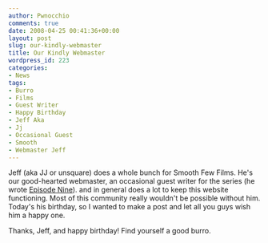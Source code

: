 ```yaml
---
author: Pwnocchio
comments: true
date: 2008-04-25 00:41:36+00:00
layout: post
slug: our-kindly-webmaster
title: Our Kindly Webmaster
wordpress_id: 223
categories:
- News
tags:
- Burro
- Films
- Guest Writer
- Happy Birthday
- Jeff Aka
- Jj
- Occasional Guest
- Smooth
- Webmaster Jeff
---
```


Jeff (aka JJ or unsquare) does a whole bunch for Smooth Few Films. He's our good-hearted webmaster, an occasional guest writer for the series (he wrote [Episode Nine](http://www.smoothfewfilms.com/2008/02/01/satisfaction-guaranteed/)). and in general does a lot to keep this website functioning. Most of this community really wouldn't be possible without him. Today's his birthday, so I wanted to make a post and let all you guys wish him a happy one.

Thanks, Jeff, and happy birthday! Find yourself a good burro.
